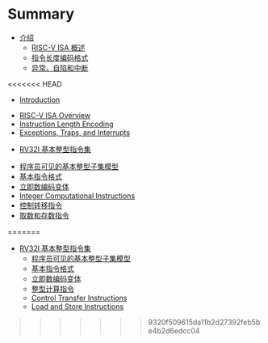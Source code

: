 # Summary
- [介绍](introduction/README.md)
  - [RISC-V ISA 概述](introduction/overview.md)
  - [指令长度编码格式](introduction/instr-leng-encoding.md)
  - [异常，自陷和中断](introduction/exceptions.md)

<<<<<<< HEAD
* [Introduction](introduction/README.md)
 - [RISC-V ISA Overview](introduction/overview.md)
 - [Instruction Length Encoding](introduction/instr-leng-encoding.md)
 - [Exceptions, Traps, and Interrupts](introduction/exceptions.md)
* [RV32I 基本整型指令集](rv32i/README.md)
 - [程序员可见的基本整型子集模型](rv32i/programmers-model.md)
 - [基本指令格式](rv32i/base-instr-formats.md)
 - [立即数编码变体](rv32i/imm-encoding-vars.md)
 - [Integer Computational Instructions](rv32i/int-comp-instrs.md)
 - [控制转移指令](rv32i/ctrl-tran-instrs.md)
 - [取数和存数指令](rv32i/load-store-instrs.md)


=======
- [RV32I 基本整型指令集](rv32i/README.md)
  - [程序员可见的基本整型子集模型](rv32i/programmers-model.md)
  - [基本指令格式](rv32i/base-instr-formats.md)
  - [立即数编码变体](rv32i/imm-encoding-vars.md)
  - [整型计算指令](rv32i/int-comp-instrs.md)
  - [Control Transfer Instructions](rv32i/ctrl-tran-instrs.md)
  - [Load and Store Instructions](rv32i/load-store-instrs.md)
>>>>>>> 9320f509615da11b2d27392feb5be4b2d6edcc04
